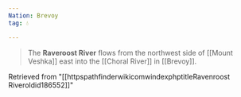 ```yaml
---
Nation: Brevoy
tag: 💧

---
```



> The **Raveroost River** flows from the northwest side of [[Mount Veshka]] east into the [[Choral River]] in [[Brevoy]].








Retrieved from "[[httpspathfinderwikicomwindexphptitleRavenroost Riveroldid186552]]"